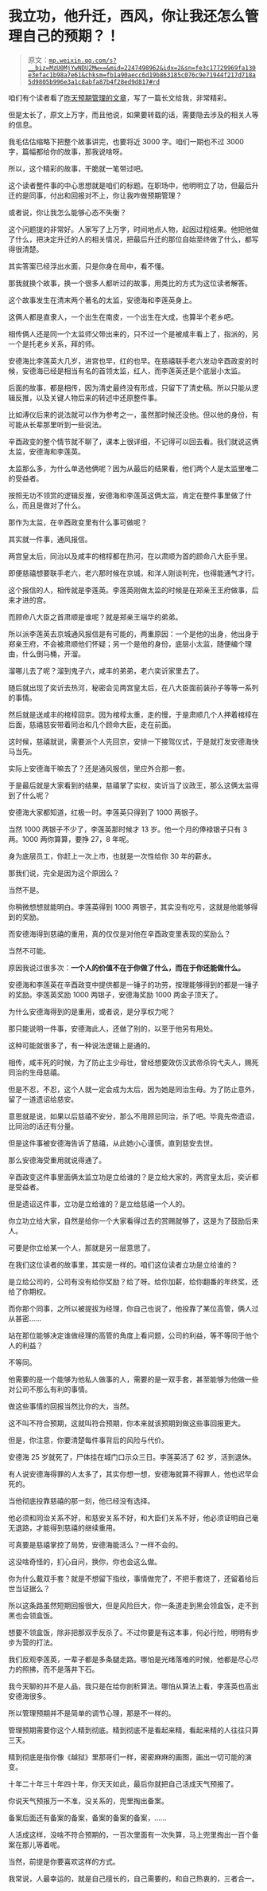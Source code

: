 # 我立功，他升迁，西风，你让我还怎么管理自己的预期？！

> 原文：[`mp.weixin.qq.com/s?__biz=MzU0MjYwNDU2Mw==&mid=2247498962&idx=2&sn=fe3c17729969fa130e3efac1b98a7e61&chksm=fb1a90aecc6d19b863185c076c9e71944f217d718a5d9805b996e3a1c8abfa87b4f28ed9d817#rd`](http://mp.weixin.qq.com/s?__biz=MzU0MjYwNDU2Mw==&mid=2247498962&idx=2&sn=fe3c17729969fa130e3efac1b98a7e61&chksm=fb1a90aecc6d19b863185c076c9e71944f217d718a5d9805b996e3a1c8abfa87b4f28ed9d817#rd)

咱们有个读者看了[昨天预期管理的文章](http://mp.weixin.qq.com/s?__biz=MzU0MjYwNDU2Mw==&mid=2247498946&idx=1&sn=0911353cf52068d6610c1d55df9177a7&chksm=fb1a90becc6d19a8a020147dd0819de43146cec3d1e47424b601a55810e7389857b1f27662cb&scene=21#wechat_redirect)，写了一篇长文给我，非常精彩。 

但是太长了，原文上万字，而且他说，如果要转载的话，需要隐去涉及的相关人等的信息。 

我毛估估缩略下把整个故事讲完，也要将近 3000 字。咱们一期也不过 3000 字，篇幅都给你的故事，那我说啥呀。 

所以，这个精彩的故事，干脆就一笔带过吧。 

这个读者整件事的中心思想就是咱们的标题。在职场中，他明明立了功，但最后升迁的是同事，付出和回报对不上，你让我咋做预期管理？ 

或者说，你让我怎么能够心态不失衡？ 

这个问题提的非常好。人家写了上万字，时间地点人物，起因过程结果。他把他做了什么，把决定升迁的人的相关情况，把最后升迁的那位自始至终做了什么，都写得很清楚。

其实答案已经浮出水面，只是你身在局中，看不懂。 

那我就换个故事，换一个很多人都听过的故事，用类比的方式为这位读者解答。 

这个故事发生在清末两个著名的太监，安德海和李莲英身上。 

这俩人都是直隶人，一个出生在南皮，一个出生在大成，也算半个老乡吧。 

相传俩人还是同一个太监师父带出来的，只不过一个是被咸丰看上了，指派的，另一个是托老乡关系，拜的师。 

安德海比李莲英大几岁，进宫也早，红的也早。在慈禧联手老六发动辛酉政变的时候，安德海已经是相当有名的首领太监，红人，而李莲英还是个底层小太监。

后面的故事，都是相传，因为清史最终没有形成，只留下了清史稿。所以只能从逻辑反推，以及关键人物后来的转述中还原整件事。 

比如溥仪后来的说法就可以作为参考之一，虽然那时候还没他。但以他的身份，有可能从长辈那里听到一些说法。 

辛酉政变的整个情节就不聊了，课本上很详细，不记得可以回去看。我们就说这俩太监，安德海和李莲英。

太监那么多，为什么单选他俩呢？因为从最后的结果看，他们两个人是太监里唯二的受益者。 

按照无功不领赏的逻辑反推，安德海和李莲英这俩太监，肯定在整件事里做了什么，而且是做对了什么。 

那作为太监，在辛酉政变里有什么事可做呢？

其实就一件事，通风报信。

两宫皇太后，同治以及咸丰的棺椁都在热河，在以肃顺为首的顾命八大臣手里。

即便慈禧想要联手老六，老六那时候在京城，和洋人刚谈判完，也得能通气才行。 

这个报信的人，相传就是李莲英。李莲英刚做太监的时候是在郑亲王王府做事，后来才进的宫。 

而顾命八大臣之首肃顺是谁呢？就是郑亲王端华的弟弟。

所以派李莲英去京城通风报信是有可能的，两重原因：一个是他的出身，他出身于郑亲王府，不会被肃顺他们怀疑；另一个是他的身份，底层小太监，随便编个理由，什么倒马桶，开溜。

溜哪儿去了呢？溜到鬼子六，咸丰的弟弟，老六奕䜣家里去了。

随后就出现了奕䜣去热河，秘密会见两宫皇太后，在八大臣面前装孙子等等一系列的事情。

然后就是送咸丰的棺椁回京。因为棺椁太重，走的慢，于是肃顺几个人押着棺椁在后面，慈禧慈安带着同治和几个顾命大臣，走在前面。

这时候，慈禧就说，需要派个人先回京，安排一下接驾仪式，于是就打发安德海快马当先。 

实际上安德海干嘛去了？还是通风报信，里应外合那一套。

于是最后就是大家看到的结果，慈禧掌了实权，奕䜣当了议政王，那么这俩太监得到了什么呢？

安德海大家都知道，红极一时。李莲英只得到了 1000 两银子。

当然 1000 两银子不少了，李莲英那时候才 13 岁。他一个月的俸禄银子只有 3 两。1000 两你算算，要挣 27，8 年呢。 

身为底层员工，你赶上一次上市，也就是一次性给你 30 年的薪水。

那我们说，完全是因为这个原因么？ 

当然不是。 

你稍微想想就能明白。李莲英得到 1000 两银子，其实没有吃亏，这就是他能够得到的奖励。

而安德海得到慈禧的重用，真的仅仅是对他在辛酉政变里表现的奖励么？

当然不可能。

原因我说过很多次：**一个人的价值不在于你做了什么，而在于你还能做什么。**

安德海和李莲英在辛酉政变中提供都是一锤子的功劳，按理能够得到的都是一锤子的奖励。李莲英奖励 1000 两银子，安德海奖励 1000 两金子顶天了。

为什么安德海得到的是重用，或者说，是分享权力呢？ 

那只能说明一件事，安德海此人，还做了别的，以至于他另有用处。 

这种可能就很多了，有一种说法逻辑上是通的。 

相传，咸丰死的时候，为了防止主少母壮，曾经想要效仿汉武帝杀钩弋夫人，赐死同治的生母慈禧。 

但是不忍，不忍，这个人就一定会成为太后，因为她是同治生母。为了防止意外，留了一道遗诏给慈安。 

意思就是说，如果以后慈禧不安分，那么不用顾忌同治，杀了吧。毕竟先帝遗诏，比同治的话还有分量。 

但是这件事被安德海告诉了慈禧，从此她小心谨慎，直到慈安去世。 

那么安德海受重用就说得通了。 

辛酉政变这件事里面俩太监立功是立给谁的？是立给大家的，两宫皇太后，奕䜣都是受益者。

但是遗诏这件事，立功是立给谁的？是立给慈禧一个人的。

你立功立给大家，自然是给你一个大家看得过去的赏赐就够了，这是为了鼓励后来人。 

可要是你立给某一个人，那就是另一层意思了。 

在我们这位读者的故事里，其实是一样的。咱们这位读者立功是立给谁的？

是立给公司的，公司有没有给你奖励？给了呀。给你加薪，给你翻番的年终奖，还给了你期权。 

而你那个同事，之所以被提拔为经理，你自己也说了，他投靠了某位高管，俩人过从甚密...... 

站在那位能够决定谁做经理的高管的角度上看问题，公司的利益，等不等同于他个人的利益？

不等同。

他需要的是一个能够为他私人做事的人，需要的是一双手套，甚至能够为他做一些对公司不那么有利的事情。 

做这些事情的回报当然比你的大，当然。 

这不叫不符合预期，这就叫符合预期，你本来就该预期到做这些事回报更大。

但是，你注意，你要清楚每件事背后的风险与代价。 

安德海 25 岁就死了，尸体挂在城门口示众三日。李莲英活了 62 岁，活到退休。

有人说安德海得罪的人太多了，其实你想一想，安德海就算不得罪人，他也迟早会死的。 

当他彻底投靠慈禧的那一刻，他已经没有选择。 

他必须和同治关系不好，和慈安关系不好，和大臣们关系不好，他必须证明自己毫无退路，才能得到慈禧的继续重用。 

可真要是慈禧掌控了局势，安德海能活么？一样不会的。 

这没啥奇怪的，扪心自问，换你，你也会这么做。 

你为什么戴双手套？就是不想留下指纹，事情做完了，不把手套烧了，还留着给后世当证据么？

所以这条路虽然短期回报很大，但是风险巨大，你一条道走到黑会领盒饭，走不到黑也会领盒饭。 

想要不领盒饭，除非把那双手反杀了。不过你要是有这本事，何必行险，明明有步步为营的打法。

我们反观李莲英，一辈子都是多条腿走路。哪怕是光绪落难的时候，他都是尽心尽力的照拂，而不是落井下石。

我今天聊的并不是人品，我只是在给你剖析算法。哪怕从算法上看，李莲英也高出安德海很多。 

所以管理预期并不是简单的调节心理，那是不一样的。 

管理预期需要你这个人精到彻底。精到彻底不是看起来精，看起来精的人往往只算三天。 

精到彻底是指你像《越狱》里那哥们一样，密密麻麻的画图，画出一切可能的演变。 

十年二十年三十年四十年，你天天如此，最后你就把自己活成天气预报了。 

你说天气预报万一不准，没关系的，兜里掏出备案。 

备案后面还有备案的备案，备案的备案的备案，......

人活成这样，没啥不符合预期的，一百次里面有一次失算，马上兜里掏出一百个备案在那儿等着呢。

当然，前提是你要喜欢这样的方式。

我常说，人最幸运的，就是自己擅长的，自己需要的，和自己热衷的，三者合一。